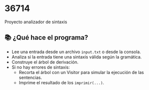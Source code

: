 # 36714
Proyecto analizador de sintaxis
## 📚 ¿Qué hace el programa?

- Lee una entrada desde un archivo `input.txt` o desde la consola.
- Analiza si la entrada tiene una sintaxis válida según la gramática.
- Construye el árbol de derivación.
- Si no hay errores de sintaxis:
  - Recorta el árbol con un Visitor para simular la ejecución de las sentencias.
  - Imprime el resultado de los `imprimir(...)`.
